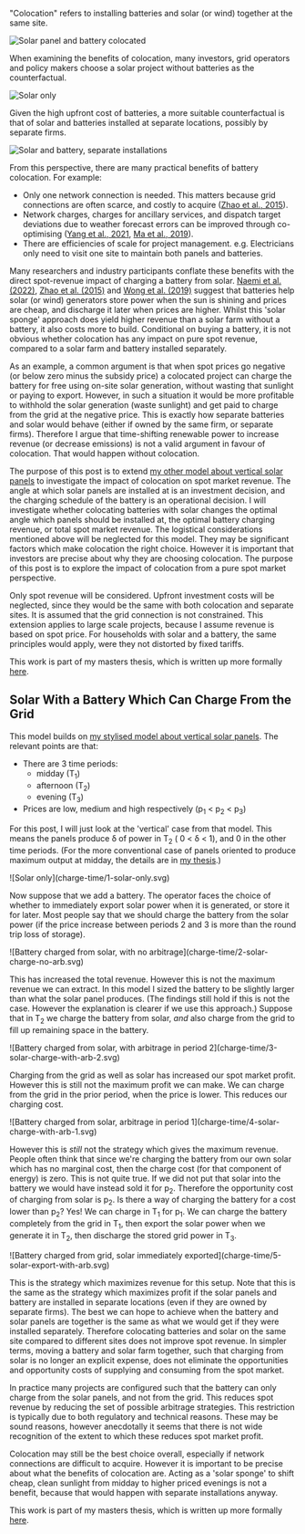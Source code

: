 
"Colocation" refers to installing batteries and solar (or wind) together at the same site.


<div class="wiring">

![Solar panel and battery colocated](wiring-svgs/together.svg)

</div>

When examining the benefits of colocation, many investors, grid operators and policy makers choose a solar project without batteries as the counterfactual.

<div class="wiring">

![Solar only](wiring-svgs/solar-only.svg)

</div>

Given the high upfront cost of batteries, a more suitable counterfactual is that of solar and batteries installed at separate locations, possibly by separate firms.

<div class="wiring">

![Solar and battery, separate installations](wiring-svgs/separate.svg)

</div>

From this perspective, there are many practical benefits of battery colocation. For example:

- Only one network connection is needed. This matters because grid connections are often scarce, and costly to acquire ([Zhao et al., 2015](https://www.sciencedirect.com/science/article/pii/S0306261914004668)).
- Network charges, charges for ancillary services, and dispatch target deviations due to weather forecast errors can be improved through co-optimising ([Yang et al., 2021](https://www.sciencedirect.com/science/article/pii/S2352152X21003121), [Ma et al., 2019](https://ieeexplore.ieee.org/document/8730659)).
- There are efficiencies of scale for project management. e.g. Electricians only need to visit one site to maintain both panels and batteries.

Many researchers and industry participants conflate these benefits with the direct spot-revenue impact of charging a battery from solar.
[Naemi et al. (2022)](https://www.sciencedirect.com/science/article/pii/S0959652622034795),
[Zhao et al. (2015)](https://www.sciencedirect.com/science/article/pii/S0306261914004668) and
[Wong et al. (2019)](https://www.sciencedirect.com/science/article/pii/S2352152X18303803) suggest that batteries help solar (or wind) generators store power when the sun is shining and prices are cheap, and discharge it later when prices are higher.
Whilst this 'solar sponge' approach does yield higher revenue than a solar farm without a battery, it also costs more to build. Conditional on buying a battery, it is not obvious whether colocation has any impact on pure spot revenue, compared to a solar farm and battery installed separately.

As an example, a common argument is that when spot prices go negative (or below zero minus the subsidy price) a colocated project can charge the battery for free using on-site solar generation, without wasting that sunlight or paying to export. However, in such a situation it would be more profitable to withhold the solar generation (waste sunlight) and get paid to charge from the grid at the negative price. This is exactly how separate batteries and solar would behave (either if owned by the same firm, or separate firms). Therefore I argue that time-shifting renewable power to increase revenue (or decrease emissions) is not a valid argument in favour of colocation. That would happen without colocation.

The purpose of this post is to extend [my other model about vertical solar panels](../solar-tilt) to investigate the impact of colocation on spot market revenue.
The angle at which solar panels are installed at is an investment decision, and the charging schedule of the battery is an operational decision.
I will investigate whether colocating batteries with solar changes the optimal angle which panels should be installed at, the optimal battery charging revenue, or total spot market revenue.
The logistical considerations mentioned above will be neglected for this model.
They may be significant factors which make colocation the right choice. However it is important that investors are precise about why they are choosing colocation. The purpose of this post is to explore the impact of colocation from a pure spot market perspective.

Only spot revenue will be considered.
Upfront investment costs will be neglected, since they would be the same with both colocation and separate sites.
It is assumed that the grid connection is not constrained.
This extension applies to large scale projects, because I assume revenue is based on spot price.
For households with solar and a battery, the same principles would apply, were they not distorted by fixed tariffs.

This work is part of my masters thesis, which is written up more formally [here](../masters-thesis).


## Solar With a Battery Which Can Charge From the Grid

This model builds on [my stylised model about vertical solar panels](../solar-tilt). The relevant points are that:

- There are 3 time periods:
    - midday (T<sub>1</sub>)
    - afternoon (T<sub>2</sub>)
    - evening (T<sub>3</sub>)
- Prices are low, medium and high respectively (p<sub>1</sub> < p<sub>2</sub> < p<sub>3</sub>)

For this post, I will just look at the 'vertical' case from that model. This means the panels produce δ of power in T<sub>2</sub> ( 0 < δ < 1), and 0 in the other time periods.
(For the more conventional case of panels oriented to produce maximum output at midday, the details are in [my thesis](../masters-thesis).)

<div class="graph">
![Solar only](charge-time/1-solar-only.svg)
</div>

Now suppose that we add a battery.
The operator faces the choice of whether to immediately export solar power when it is generated, or store it for later.
Most people say that we should charge the battery from the solar power (if the price increase between periods 2 and 3 is more than the round trip loss of storage).

<div class="graph">
![Battery charged from solar, with no arbitrage](charge-time/2-solar-charge-no-arb.svg)
</div>

This has increased the total revenue. However this is not the maximum revenue we can extract.
In this model I sized the battery to be slightly larger than what the solar panel produces. (The findings still hold if this is not the case. However the explanation is clearer if we use this approach.)
Suppose that in T<sub>2</sub> we charge the battery from solar, _and_ also charge from the grid to fill up remaining space in the battery.

<div class="graph">
![Battery charged from solar, with arbitrage in period 2](charge-time/3-solar-charge-with-arb-2.svg)
</div>

Charging from the grid as well as solar has increased our spot market profit. However this is still not the maximum profit we can make. We can charge from the grid in the prior period, when the price is lower. This reduces our charging cost.


<div class="graph">
![Battery charged from solar, arbitrage in period 1](charge-time/4-solar-charge-with-arb-1.svg)
</div>

However this is _still_ not the strategy which gives the maximum revenue.
People often think that since we're charging the battery from our own solar which has no marginal cost, then the charge cost (for that component of energy) is zero. This is not quite true. If we did not put that solar into the battery we would have instead sold it for p<sub>2</sub>. Therefore the opportunity cost of charging from solar is p<sub>2</sub>.
Is there a way of charging the battery for a cost lower than p<sub>2</sub>? 
Yes! We can charge in T<sub>1</sub> for p<sub>1</sub>.
We can charge the battery completely from the grid in T<sub>1</sub>, then export the solar power when we generate it in T<sub>2</sub>, then discharge the stored grid power in T<sub>3</sub>.

<div class="graph">
![Battery charged from grid, solar immediately exported](charge-time/5-solar-export-with-arb.svg)
</div>

This is the strategy which maximizes revenue for this setup.
Note that this is the same as the strategy which maximizes profit if the solar panels and battery are installed in separate locations (even if they are owned by separate firms). 
The best we can hope to achieve when the battery and solar panels are together is the same as what we would get if they were installed separately. Therefore colocating batteries and solar on the same site compared to different sites does not improve spot revenue.
In simpler terms, moving a battery and solar farm together, such that charging from solar is no longer an explicit expense, does not eliminate the opportunities and opportunity costs of supplying and consuming from the spot market.

In practice many projects are configured such that the battery can only charge from the solar panels, and not from the grid. This reduces spot revenue by reducing the set of possible arbitrage strategies. This restriction is typically due to both regulatory and technical reasons. These may be sound reasons, however anecdotally it seems that there is not wide recognition of the extent to which these reduces spot market profit.

Colocation may still be the best choice overall, especially if network connections are difficult to acquire. However it is important to be precise about what the benefits of colocation are. Acting as a 'solar sponge' to shift cheap, clean sunlight from midday to higher priced evenings is not a benefit, because that would happen with separate installations anyway.

This work is part of my masters thesis, which is written up more formally [here](../masters-thesis).